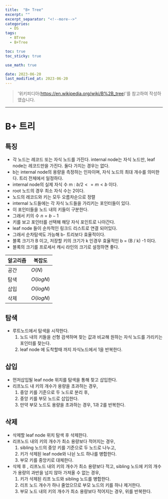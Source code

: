 ```yaml
---
title:  "B+ Tree"
excerpt: ""
excerpt_separator: "<!--more-->"
categories:
  - DS
tags:
  - BTree
  - B+Tree

toc: true
toc_sticky: true

use_math: true

date: 2023-06-20
last_modified_at: 2023-06-20
---
```

> '위키피디아(https://en.wikipedia.org/wiki/B%2B_tree)'를 참고하여 작성하였습니다.
---


# B+ 트리

## 특징
- 각 노드는 레코드 또는 자식 노드를 가진다. internal node는 자식 노드만, leaf node는 레코드만을 가진다. 둘다 가지는 경우는 없다.
- b는 internal node의 용량을 측정하는 인자이며, 자식 노드의 최대 개수를 의미한다. 트리 전체에서 일정하다.
- internal node의 실제 자식 수 m : $b/2 <= m < b$ 이다.
- root 노드의 경우 최소 자식 수는 2이다.
- 노드의 레코드와 키는 모두 오름차순으로 정렬
- internal 노드들에는 각 자식 노드들을 가리키는 포인터들이 있다.
- 이 포인터들을 노드 내의 키들이 구분한다.
- 그래서 키의 수 $n = b - 1$
- 키를 보고 포인터를 선택해 해당 자식 포인트로 나아간다.
- leaf node 들이 순차적인 링크드 리스트로 연결 되어있다.
- 그래서 순차탐색도 가능해 b- 트리보다 효율적이다.
- 블록 크기가 B 이고, 저장할 키의 크기가 k 인경우 효율적인 b = (B / k) -1 이다.
- 블록의 크기를 프로세서 캐시 라인의 크기로 설정하면 좋다.


|알고리즘|복잡도|
|---|---|
|공간|$O(N)$|
|탐색|$O(logN)$|
|삽입|$O(logN)$|
|삭제|$O(logN)$|

## 탐색
- 루트노드에서 탐색을 시작한다.
  1. 노드 내의 키들을 선형 검색하며 찾는 값과 비교해 원하는 자식 노드를 가리키는 포인터를 찾는다.
  2. leaf node 에 도착할때 까지 자식노드에서 1을 반복한다.

## 삽입
- 먼저삽입될 leaf node 위치를 탐색을 통해 찾고 삽입한다.
- 리프노드 내 키의 개수가 용량을 초과하는 경우, 
  1. 중앙 키를 기준으로 두 노드로 분리 후,
  2. 중앙 키를 부모 노드로 삽입한다.
  3. 만약 부모 노드도 용량을 초과하는 경우, 1과 2를 반복한다.

## 삭제
- 삭제할 leaf node 위치 탐색 후 삭제한다.
- 리프노드 내의 키의 개수가 최소 용량보다 적어지는 경우,
  1. sibling 노드의 중앙 키를 기준으로 두 노드로 나누고,
  2. 키가 삭제된 leaf node와 나뉜 노드 하나를 병합한다.
  3. 부모 키를 중앙키로 대체한다.
- 삭제 후 , 리프노드 내의 키의 개수가 최소 용량보다 적고, sibling 노드에 키의 개수가 용량의 과반을 넘지 않아 가져올 수 없는 경우, 
  1. 키가 삭제된 리프 노드와 sibling 노드를 병합한다.
  2. 리프 노드 개수가 하나 줄었으므로 부모 노드의 키를 하나 제거한다.
  3. 부모 노드 내의 키의 개수가 최소 용량보다 적어지는 경우, 위를 반복한다.



